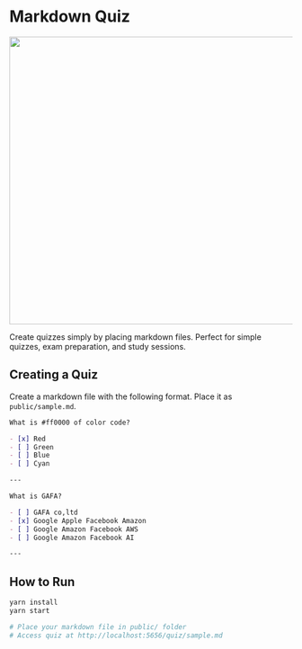 # Markdown Quiz

<img width="828" height="512" src="https://github.com/user-attachments/assets/9cb6cce8-630b-4b96-a7fc-2297599f0901" />


Create quizzes simply by placing markdown files.
Perfect for simple quizzes, exam preparation, and study sessions.

## Creating a Quiz

Create a markdown file with the following format.
Place it as `public/sample.md`.

```markdown
What is #ff0000 of color code?

- [x] Red
- [ ] Green
- [ ] Blue
- [ ] Cyan

---

What is GAFA?

- [ ] GAFA co,ltd
- [x] Google Apple Facebook Amazon
- [ ] Google Amazon Facebook AWS
- [ ] Google Amazon Facebook AI

---
```

## How to Run

```bash
yarn install
yarn start

# Place your markdown file in public/ folder
# Access quiz at http://localhost:5656/quiz/sample.md
```
